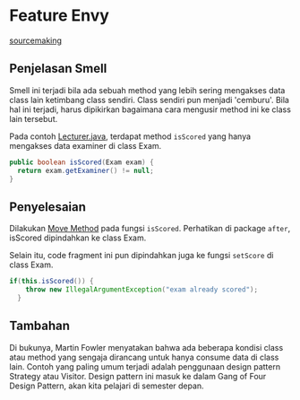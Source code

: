# Feature Envy

[sourcemaking](https://sourcemaking.com/refactoring/smells/feature-envy)

## Penjelasan Smell

Smell ini terjadi bila ada sebuah method yang lebih sering mengakses data class lain ketimbang class sendiri. Class sendiri pun menjadi 'cemburu'. Bila hal ini terjadi, harus dipikirkan bagaimana cara mengusir method ini ke class lain tersebut.

Pada contoh [Lecturer.java](before/Lecturer.java), terdapat method `isScored` yang hanya mengakses data examiner di class Exam.

```java
public boolean isScored(Exam exam) {
  return exam.getExaminer() != null;
}
```

## Penyelesaian

Dilakukan [Move Method](https://sourcemaking.com/refactoring/move-method) pada fungsi `isScored`. Perhatikan di package `after`, isScored dipindahkan ke class Exam.

Selain itu, code fragment ini pun dipindahkan juga ke fungsi `setScore` di class Exam.

```java
if(this.isScored()) {
    throw new IllegalArgumentException("exam already scored");
  }
```

## Tambahan

Di bukunya, Martin Fowler menyatakan bahwa ada beberapa kondisi class atau method yang sengaja dirancang untuk hanya consume data di class lain. Contoh yang paling umum terjadi adalah penggunaan design pattern Strategy atau Visitor. Design pattern ini masuk ke dalam Gang of Four Design Pattern, akan kita pelajari di semester depan.